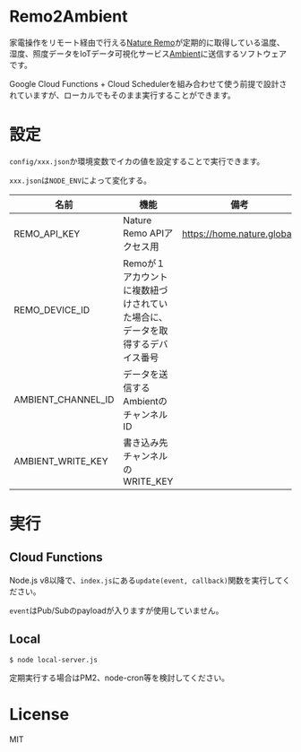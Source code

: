 # Remo2Ambient

家電操作をリモート経由で行える[Nature Remo](https://nature.global/)が定期的に取得している温度、湿度、照度データをIoTデータ可視化サービス[Ambient](https://ambidata.io/)に送信するソフトウェアです。

Google Cloud Functions + Cloud Schedulerを組み合わせて使う前提で設計されていますが、ローカルでもそのまま実行することができます。

# 設定

`config/xxx.json`か環境変数でイカの値を設定することで実行できます。

`xxx.json`は`NODE_ENV`によって変化する。

| 名前 | 機能 | 備考 |
| --- | --- | --- |
| REMO_API_KEY | Nature Remo APIアクセス用 | https://home.nature.global/
| REMO_DEVICE_ID | Remoが１アカウントに複数紐づけされていた場合に、データを取得するデバイス番号 |
| AMBIENT_CHANNEL_ID | データを送信するAmbientのチャンネルID | 
| AMBIENT_WRITE_KEY | 書き込み先チャンネルのWRITE_KEY |

# 実行

## Cloud Functions

Node.js v8以降で、`index.js`にある`update(event, callback)`関数を実行してください。

`event`はPub/Subのpayloadが入りますが使用していません。

## Local

```
$ node local-server.js
```

定期実行する場合はPM2、node-cron等を検討してください。

# License

MIT